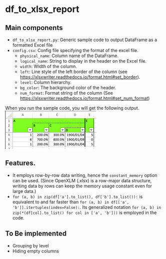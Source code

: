 # df_to_xlsx_report

## Main components
* `df_to_xlsx_report.py`: Generic sample code to output DataFrame as a formatted Excel file
* `config.csv`: Config file specifying the format of the excel file.
    * `physical_name`: Column name of the DataFrame.
    * `logical_name`: String to display in the header on the Excel file.
    * `width`: Width of the column.
    * `left`: Line style of the left border of the column (see https://xlsxwriter.readthedocs.io/format.html#set_border). 
    * `level`: Column hierarchy.
    * `bg_color`: The background color of the header.
    * `num_format`: Format string of the column (See https://xlsxwriter.readthedocs.io/format.html#set_num_format)

When you run the sample code, you will get the following output.
![Sample Output](sample_output.png "Sample Output")

## Features.
* It employs row-by-row data writing, hence the `constant_memory` option can be used. (Since OpenXLM (.xlsx) is a row-major data structure, writing data by rows can keep the memory usage constant even for large data.)
* `for (a, b) in zip(df['a'].to_list(), df['b'].to_list()):` is equivalent to and far faster than `for (a, b) in df[['a', 'b']].itertuples(index=False):`. Its generalized notation `for (a, b) in zip(*(df[col].to_list() for col in ['a', 'b']))` is employed in the code.

## To Be implemented
* Grouping by level
* Hiding empty columns
